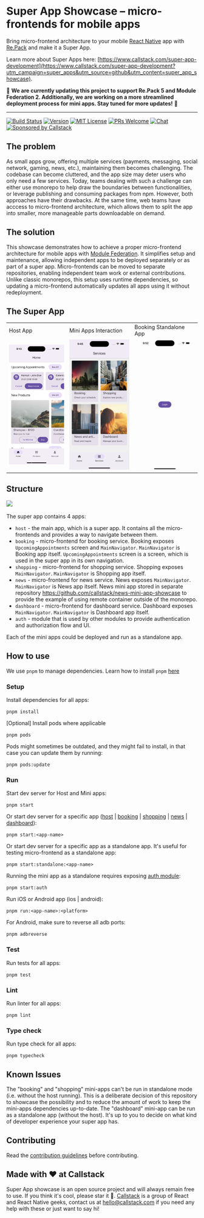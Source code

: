 # Super App Showcase – micro-frontends for mobile apps

Bring micro-frontend architecture to your mobile [React Native](https://reactnative.dev) app with [Re.Pack](https://re-pack.dev) and make it a Super App.

Learn more about Super Apps here: [https://www.callstack.com/super-app-development](https://www.callstack.com/super-app-development?utm_campaign=super_apps&utm_source=github&utm_content=super_app_showcase).

🚧 **We are currently updating this project to support Re.Pack 5 and Module Federation 2. Additionally, we are working on a more streamlined deployment process for mini apps. Stay tuned for more updates!** 🚧

---

[![Build Status][build-badge]][build]
[![Version][version-badge]][package]
[![MIT License][license-badge]][license]
[![PRs Welcome][prs-welcome-badge]][prs-welcome]
[![Chat][chat-badge]][chat]
[![Sponsored by Callstack][callstack-badge]][callstack]

## The problem

As small apps grow, offering multiple services (payments, messaging, social network, gaming, news, etc.), maintaining them becomes challenging. The codebase can become cluttered, and the app size may deter users who only need a few services. Today, teams dealing with such a challenge can either use monorepo to help draw the boundaries between functionalities, or leverage publishing and consuming packages from npm. However, both approaches have their drawbacks. At the same time, web teams have acccess to micro-frontend architecture, which allows them to split the app into smaller, more manageable parts downloadable on demand.

## The solution

This showcase demonstrates how to achieve a proper micro-frontend architecture for mobile apps with [Module Federation](https://module-federation.io). It simplifies setup and maintenance, allowing independent apps to be deployed separately or as part of a super app. Micro-frontends can be moved to separate repositories, enabling independent team work or external contributions. Unlike classic monorepos, this setup uses runtime dependencies, so updating a micro-frontend automatically updates all apps using it without redeployment.

## The Super App

<table>
  <tr>
    <td>Host App</td>
    <td>Mini Apps Interaction</td>
    <td>Booking Standalone App</td>
  </tr>
  <tr>
    <td><img src="images/host-main-screen.png" alt="host-main-screen" width="200"></td>
    <td><img src="images/host.gif" alt="host" width="200"></td>
    <td><img src="images/booking.gif" alt="booking" width="200"></td>
  </tr>  
</table>

## Structure

<img src="images/super-app-showcase-scheme.png" />

The super app contains 4 apps:

- `host` - the main app, which is a super app. It contains all the micro-frontends and provides a way to navigate between them.
- `booking` - micro-frontend for booking service.
  Booking exposes `UpcomingAppointments` screen and `MainNavigator`. `MainNavigator` is Booking app itself. `UpcomingAppointments` screen is a screen, which is used in the super app in its own navigation.
- `shopping` - micro-frontend for shopping service.
  Shopping exposes `MainNavigator`. `MainNavigator` is Shopping app itself.
- `news` - micro-frontend for news service.
  News exposes `MainNavigator`. `MainNavigator` is News app itself. News mini app stored in separate repository https://github.com/callstack/news-mini-app-showcase to provide the example of using remote container outside of the monorepo.
- `dashboard` - micro-frontend for dashboard service.
  Dashboard exposes `MainNavigator`. `MainNavigator` is Dashboard app itself.
- `auth` - module that is used by other modules to provide authentication and authorization flow and UI.

Each of the mini apps could be deployed and run as a standalone app.

## How to use

We use `pnpm` to manage dependencies. Learn how to install `pnpm` [here](https://pnpm.io/installation)

### Setup

Install dependencies for all apps:

```
pnpm install
```

[Optional] Install pods where applicable

```
pnpm pods
```

Pods might sometimes be outdated, and they might fail to install, in that case you can update them by running:

```
pnpm pods:update
```

### Run

Start dev server for Host and Mini apps:

```
pnpm start
```

Or start dev server for a specific app ([host](./packages/host/README.md) | [booking](./packages/booking/README.md) | [shopping](./packages/shopping/README.md) | [news](https://github.com/callstack/news-mini-app-showcase) | [dashboard](./packages/dashboard/README.md)):

```
pnpm start:<app-name>
```

Or start dev server for a specific app as a standalone app. It's useful for testing micro-frontend as a standalone app:

```
pnpm start:standalone:<app-name>
```

Running the mini app as a standalone requires exposing [auth module](./packages/auth/README.md):

```
pnpm start:auth
```

Run iOS or Android app (ios | android):

```
pnpm run:<app-name>:<platform>
```

For Android, make sure to reverse all adb ports:

```
pnpm adbreverse
```

### Test

Run tests for all apps:

```
pnpm test
```

### Lint

Run linter for all apps:

```
pnpm lint
```

### Type check

Run type check for all apps:

```
pnpm typecheck
```

## Known Issues

The "booking" and "shopping" mini-apps can't be run in standalone mode (i.e. without the host running). This is a deliberate decision of this repository to showcase the possibility and to reduce the amount of work to keep the mini-apps dependencies up-to-date.
The "dashboard" mini-app can be run as a standalone app (without the host). It's up to you to decide on what kind of developer experience your super app has.

## Contributing

Read the [contribution guidelines](/CONTRIBUTING.md) before contributing.

## Made with ❤️ at Callstack

Super App showcase is an open source project and will always remain free to use. If you think it's cool, please star it 🌟. [Callstack][callstack-readme-with-love] is a group of React and React Native geeks, contact us at [hello@callstack.com](mailto:hello@callstack.com) if you need any help with these or just want to say hi!

<!-- badges -->

[build-badge]: https://img.shields.io/circleci/project/github/callstack/super-app-showcase/master.svg?style=flat-square
[build]: https://circleci.com/gh/callstack/super-app-showcase
[version-badge]: https://img.shields.io/npm/v/super-app-showcase.svg?style=flat-square
[package]: https://www.npmjs.com/package/super-app-showcase
[license-badge]: https://img.shields.io/npm/l/super-app-showcase.svg?style=flat-square
[license]: https://opensource.org/licenses/MIT
[prs-welcome-badge]: https://img.shields.io/badge/PRs-welcome-brightgreen.svg?style=flat-square
[prs-welcome]: http://makeapullrequest.com
[chat-badge]: https://img.shields.io/discord/426714625279524876.svg?style=flat-square&colorB=758ED3
[chat]: https://discord.gg/zwR2Cdh
[callstack-badge]: https://callstack.com/images/callstack-badge.svg
[callstack]: https://callstack.com/open-source/?utm_source=github.com&utm_medium=referral&utm_campaign=super-app-showcase&utm_term=readme-badge
[callstack-readme-with-love]: https://callstack.com/?utm_source=github.com&utm_medium=referral&utm_campaign=super-app-showcase&utm_term=readme-with-love
